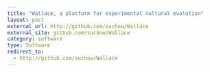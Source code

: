 ```yaml
---
title: "Wallace, a platform for experimental cultural evolution"
layout: post
external_url: http://github.com/suchow/Wallace
external_site: github.com/suchow/Wallace
category: software
type: Software
redirect_to:
  - http://github.com/suchow/Wallace
---
```


